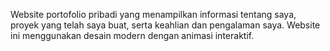 Website portofolio pribadi yang menampilkan informasi tentang saya, proyek yang telah saya buat, serta keahlian dan pengalaman saya. Website ini menggunakan desain modern dengan animasi interaktif.
